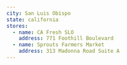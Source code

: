 ```yaml
---
city: San Luis Obispo
state: california
stores:
  - name: CA Fresh SLO
    address: 771 Foothill Boulevard
  - name: Sprouts Farmers Market
    address: 313 Madonna Road Suite A
---
```

